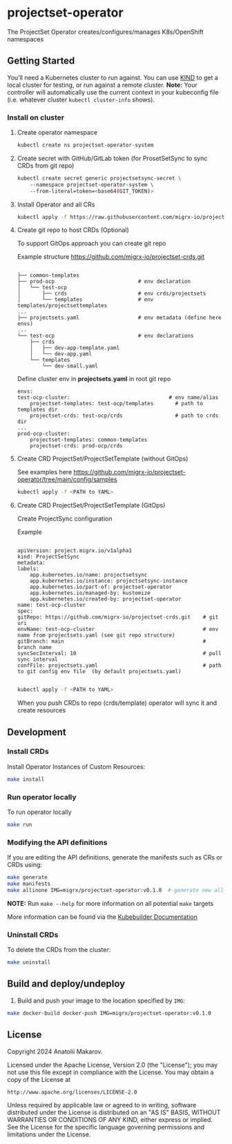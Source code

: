 # projectset-operator

The ProjectSet Operator creates/configures/manages K8s/OpenShift namespaces

## Getting Started
You’ll need a Kubernetes cluster to run against. You can use [KIND](https://sigs.k8s.io/kind) to get a local cluster for testing, or run against a remote cluster.
**Note:** Your controller will automatically use the current context in your kubeconfig file (i.e. whatever cluster `kubectl cluster-info` shows).

### Install on cluster 

1. Create operator namespace

    ```sh
    kubectl create ns projectset-operator-system

    ```

2. Create secret with GitHub/GitLab token (for ProsetSetSync to sync CRDs from git repo)

    ```sh
    kubectl create secret generic projectsetsync-secret \                                        
        --namespace projectset-operator-system \                                                          
        --from-literal=token=<base64(GIT_TOKEN)>

    ```

3. Install Operator and all CRs

    ```sh
    kubectl apply -f https://raw.githubusercontent.com/migrx-io/projectset-operator/main/config/manifests.yaml
    ```

4. Create git repo to host CRDs (Optional) 

    To support GitOps approach you can create git repo 

    Example structure https://github.com/migrx-io/projectset-crds.git

    ```

    ├── common-templates
    ├── prod-ocp                           # env declaration
    │   └── test-ocp
    │       ├── crds                       # env crds/projectsets
    │       └── templates                  # env templates/projectsettemplates
    ...
    ├── projectsets.yaml                   # env metadata (define here envs)
    ...
    └── test-ocp                           # env declarations
        ├── crds
        │   ├── dev-app-template.yaml
        │   └── dev-app.yaml
        └── templates
            └── dev-small.yaml

    ```

    Define cluster env in **projectsets.yaml** in root git repo

    ```
    envs:
    test-ocp-cluster:                                # env name/alias
        projectset-templates: test-ocp/templates       # path to templates dir
        projectset-crds: test-ocp/crds                 # path to crds dir
    ...
    prod-ocp-cluster:
        projectset-templates: common-templates
        projectset-crds: prod-ocp/crds

    ```


5. Create CRD ProjectSet/ProjectSetTemplate (without GitOps)

    See examples here https://github.com/migrx-io/projectset-operator/tree/main/config/samples

    ```sh
    kubectl apply -f <PATH to YAML>

    ```

6. Create CRD ProjectSet/ProjectSetTemplate (GitOps)

    Create ProjectSync configuration

    Example

    ```

    apiVersion: project.migrx.io/v1alpha1
    kind: ProjectSetSync
    metadata:
    labels:
        app.kubernetes.io/name: projectsetsync
        app.kubernetes.io/instance: projectsetsync-instance
        app.kubernetes.io/part-of: projectset-operator
        app.kubernetes.io/managed-by: kustomize
        app.kubernetes.io/created-by: projectset-operator
    name: test-ocp-cluster
    spec:
    gitRepo: https://github.com/migrx-io/projectset-crds.git    # git uri
    envName: test-ocp-cluster                                   # env name from projectsets.yaml (see git repo structure)
    gitBranch: main                                             # branch name
    syncSecInterval: 10                                         # pull sync interval
    confFile: projectsets.yaml                                  # path to git config env file  (by default projectsets.yaml)


    ```

    ```sh
    kubectl apply -f <PATH to YAML>

    ```

    When you push CRDs to repo (crds/template) operator will sync it and create resources


## Development

### Install CRDs
Install Operator Instances of Custom Resources:

```sh
make install
```

### Run operator locally
To run operator locally 

```sh
make run
```
### Modifying the API definitions
If you are editing the API definitions, generate the manifests such as CRs or CRDs using:

```sh
make generate
make manifests
make allinone IMG=migrx/projectset-operator:v0.1.0  # generate new all-in-one manifests.yaml
```

**NOTE:** Run `make --help` for more information on all potential `make` targets

More information can be found via the [Kubebuilder Documentation](https://book.kubebuilder.io/introduction.html)


### Uninstall CRDs
To delete the CRDs from the cluster:

```sh
make uninstall
```

## Build and deploy/undeploy

1. Build and push your image to the location specified by `IMG`:

```sh
make docker-build docker-push IMG=migrx/projectset-operator:v0.1.0
```

## License

Copyright 2024 Anatolii Makarov.

Licensed under the Apache License, Version 2.0 (the "License");
you may not use this file except in compliance with the License.
You may obtain a copy of the License at

    http://www.apache.org/licenses/LICENSE-2.0

Unless required by applicable law or agreed to in writing, software
distributed under the License is distributed on an "AS IS" BASIS,
WITHOUT WARRANTIES OR CONDITIONS OF ANY KIND, either express or implied.
See the License for the specific language governing permissions and
limitations under the License.


